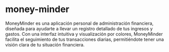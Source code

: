 # money-minder
MoneyMinder es una aplicación personal de administración financiera, diseñada para ayudarte a llevar un registro detallado de tus ingresos y gastos. Con una interfaz intuitiva y visualización por colores, MoneyMinder facilita el seguimiento de tus transacciones diarias, permitiéndote tener una visión clara de tu situación financiera.
